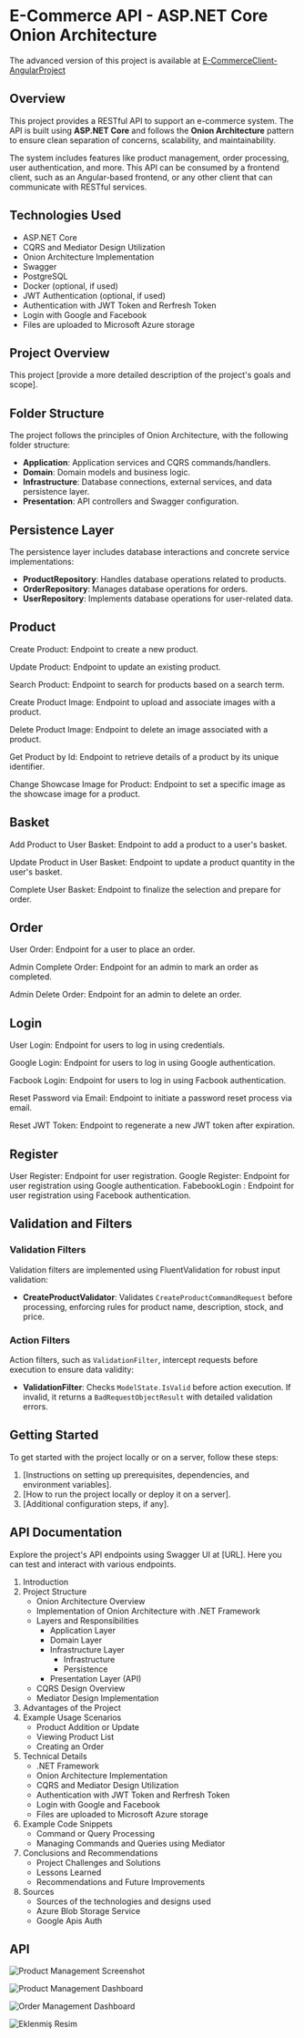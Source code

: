 # E-Commerce API - ASP.NET Core Onion Architecture

The advanced version of this project is available at [E-CommerceClient-AngularProject](https://github.com/Agshinhummatov/E-Commerce-Client-Angular)

## Overview  
This project provides a RESTful API to support an e-commerce system. The API is built using **ASP.NET Core** and follows the **Onion Architecture** pattern to ensure clean separation of concerns, scalability, and maintainability.

The system includes features like product management, order processing, user authentication, and more. This API can be consumed by a frontend client, such as an Angular-based frontend, or any other client that can communicate with RESTful services.

## Technologies Used

- ASP.NET Core
- CQRS and Mediator Design Utilization
- Onion Architecture Implementation
- Swagger
- PostgreSQL
- Docker (optional, if used)
- JWT Authentication (optional, if used)
- Authentication with JWT Token and Rerfresh Token
- Login with Google and Facebook
- Files are uploaded to Microsoft Azure storage

## Project Overview

This project [provide a more detailed description of the project's goals and scope].

## Folder Structure

The project follows the principles of Onion Architecture, with the following folder structure:

- **Application**: Application services and CQRS commands/handlers.
- **Domain**: Domain models and business logic.
- **Infrastructure**: Database connections, external services, and data persistence layer.
- **Presentation**: API controllers and Swagger configuration.

## Persistence Layer

The persistence layer includes database interactions and concrete service implementations:

- **ProductRepository**: Handles database operations related to products.
- **OrderRepository**: Manages database operations for orders.
- **UserRepository**: Implements database operations for user-related data.

## Product

Create Product: Endpoint to create a new product.

Update Product: Endpoint to update an existing product.

Search Product: Endpoint to search for products based on a search term.

Create Product Image: Endpoint to upload and associate images with a product.

Delete Product Image: Endpoint to delete an image associated with a product.

Get Product by Id: Endpoint to retrieve details of a product by its unique identifier.

Change Showcase Image for Product: Endpoint to set a specific image as the showcase image for a product.

## Basket

Add Product to User Basket: Endpoint to add a product to a user's basket.

Update Product in User Basket: Endpoint to update a product quantity in the user's basket.

Complete User Basket: Endpoint to finalize the selection and prepare for order.

## Order 

User Order: Endpoint for a user to place an order.

Admin Complete Order: Endpoint for an admin to mark an order as completed.

Admin Delete Order: Endpoint for an admin to delete an order.

## Login


User Login: Endpoint for users to log in using credentials.

Google Login: Endpoint for users to log in using Google authentication.

Facbook Login: Endpoint for users to log in using Facbook authentication.

Reset Password via Email: Endpoint to initiate a password reset process via email.

Reset JWT Token: Endpoint to regenerate a new JWT token after expiration.

## Register

User Register: Endpoint for user registration.
Google Register: Endpoint for user registration using Google authentication.
FabebookLogin :  Endpoint for user registration using Facebook authentication.


## Validation and Filters

### Validation Filters

Validation filters are implemented using FluentValidation for robust input validation:

- **CreateProductValidator**: Validates `CreateProductCommandRequest` before processing, enforcing rules for product name, description, stock, and price.

### Action Filters

Action filters, such as `ValidationFilter`, intercept requests before execution to ensure data validity:

- **ValidationFilter**: Checks `ModelState.IsValid` before action execution. If invalid, it returns a `BadRequestObjectResult` with detailed validation errors.

## Getting Started

To get started with the project locally or on a server, follow these steps:
1. [Instructions on setting up prerequisites, dependencies, and environment variables].
2. [How to run the project locally or deploy it on a server].
3. [Additional configuration steps, if any].

## API Documentation

Explore the project's API endpoints using Swagger UI at [URL]. Here you can test and interact with various endpoints.

1. Introduction
2. Project Structure
   - Onion Architecture Overview
   - Implementation of Onion Architecture with .NET Framework
   - Layers and Responsibilities
     - Application Layer
     - Domain Layer
     - Infrastructure Layer
       - Infrastructure
       - Persistence
     - Presentation Layer (API)
   - CQRS Design Overview
   - Mediator Design Implementation
3. Advantages of the Project
4. Example Usage Scenarios
   - Product Addition or Update
   - Viewing Product List
   - Creating an Order
5. Technical Details
   - .NET Framework 
   - Onion Architecture Implementation
   - CQRS and Mediator Design Utilization
   - Authentication with JWT Token and Rerfresh Token
   - Login with Google and Facebook
   - Files are uploaded to Microsoft Azure storage
6. Example Code Snippets
   - Command or Query Processing
   - Managing Commands and Queries using Mediator
7. Conclusions and Recommendations
   - Project Challenges and Solutions
   - Lessons Learned
   - Recommendations and Future Improvements
8. Sources
   - Sources of the technologies and designs used
   - Azure Blob Storage Service
   - Google Apis Auth



## API
![Product Management Screenshot](https://i.imgur.com/mdfNnYJ.png)

![Product Management Dashboard](https://i.imgur.com/ZXVLt7w.png)

![Order Management Dashboard](https://i.imgur.com/pgtRdB5.png)

![Eklenmiş Resim](https://i.imgur.com/wivCm9O.png)
